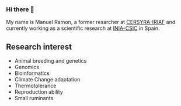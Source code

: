 ### Hi there 👋

My name is Manuel Ramon, a former resarcher at [CERSYRA-IRIAF](https://iriaf.castillalamancha.es) and currently working as a scientific research at [INIA-CSIC](https://www.inia.es/Pages/Home.aspx#) in Spain.

## Research interest
* Animal breeding and genetics
* Genomics
* Bioinformatics
* Climate Change adaptation
* Thermotolerance
* Reproduction ability
* Small ruminants



<!--
**manuramon/manuramon** is a ✨ _special_ ✨ repository because its `README.md` (this file) appears on your GitHub profile.

Here are some ideas to get you started:

- 🔭 I’m currently working on ...
- 🌱 I’m currently learning ...
- 👯 I’m looking to collaborate on ...
- 🤔 I’m looking for help with ...
- 💬 Ask me about ...
- 📫 How to reach me: ...
- 😄 Pronouns: ...
- ⚡ Fun fact: ...
-->
